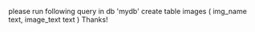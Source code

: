please run following query in db 'mydb'
create table images (
img_name text,
image_text text
)
Thanks!

